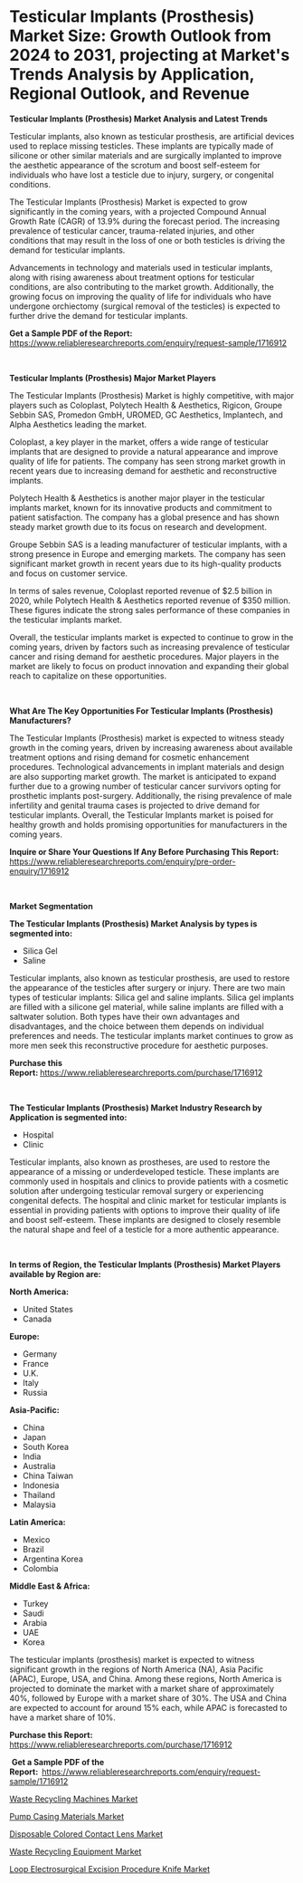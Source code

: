 <p><h1>Testicular Implants (Prosthesis) Market Size: Growth Outlook from 2024 to 2031, projecting at Market's Trends Analysis by Application, Regional Outlook, and Revenue</h1></p><p><strong>Testicular Implants (Prosthesis) Market Analysis and Latest Trends</strong></p>
<p><p>Testicular implants, also known as testicular prosthesis, are artificial devices used to replace missing testicles. These implants are typically made of silicone or other similar materials and are surgically implanted to improve the aesthetic appearance of the scrotum and boost self-esteem for individuals who have lost a testicle due to injury, surgery, or congenital conditions.</p><p>The Testicular Implants (Prosthesis) Market is expected to grow significantly in the coming years, with a projected Compound Annual Growth Rate (CAGR) of 13.9% during the forecast period. The increasing prevalence of testicular cancer, trauma-related injuries, and other conditions that may result in the loss of one or both testicles is driving the demand for testicular implants. </p><p>Advancements in technology and materials used in testicular implants, along with rising awareness about treatment options for testicular conditions, are also contributing to the market growth. Additionally, the growing focus on improving the quality of life for individuals who have undergone orchiectomy (surgical removal of the testicles) is expected to further drive the demand for testicular implants.</p></p>
<p><strong>Get a Sample PDF of the Report:&nbsp;</strong> <a href="https://www.reliableresearchreports.com/enquiry/request-sample/1716912">https://www.reliableresearchreports.com/enquiry/request-sample/1716912</a></p>
<p>&nbsp;</p>
<p><strong>Testicular Implants (Prosthesis) Major Market Players</strong></p>
<p><p>The Testicular Implants (Prosthesis) Market is highly competitive, with major players such as Coloplast, Polytech Health & Aesthetics, Rigicon, Groupe Sebbin SAS, Promedon GmbH, UROMED, GC Aesthetics, Implantech, and Alpha Aesthetics leading the market.</p><p>Coloplast, a key player in the market, offers a wide range of testicular implants that are designed to provide a natural appearance and improve quality of life for patients. The company has seen strong market growth in recent years due to increasing demand for aesthetic and reconstructive implants.</p><p>Polytech Health & Aesthetics is another major player in the testicular implants market, known for its innovative products and commitment to patient satisfaction. The company has a global presence and has shown steady market growth due to its focus on research and development.</p><p>Groupe Sebbin SAS is a leading manufacturer of testicular implants, with a strong presence in Europe and emerging markets. The company has seen significant market growth in recent years due to its high-quality products and focus on customer service.</p><p>In terms of sales revenue, Coloplast reported revenue of $2.5 billion in 2020, while Polytech Health & Aesthetics reported revenue of $350 million. These figures indicate the strong sales performance of these companies in the testicular implants market.</p><p>Overall, the testicular implants market is expected to continue to grow in the coming years, driven by factors such as increasing prevalence of testicular cancer and rising demand for aesthetic procedures. Major players in the market are likely to focus on product innovation and expanding their global reach to capitalize on these opportunities.</p></p>
<p>&nbsp;</p>
<p><strong>What Are The Key Opportunities For Testicular Implants (Prosthesis) Manufacturers?</strong></p>
<p><p>The Testicular Implants (Prosthesis) market is expected to witness steady growth in the coming years, driven by increasing awareness about available treatment options and rising demand for cosmetic enhancement procedures. Technological advancements in implant materials and design are also supporting market growth. The market is anticipated to expand further due to a growing number of testicular cancer survivors opting for prosthetic implants post-surgery. Additionally, the rising prevalence of male infertility and genital trauma cases is projected to drive demand for testicular implants. Overall, the Testicular Implants market is poised for healthy growth and holds promising opportunities for manufacturers in the coming years.</p></p>
<p><strong>Inquire or Share Your Questions If Any Before Purchasing This Report:</strong> <a href="https://www.reliableresearchreports.com/enquiry/pre-order-enquiry/1716912">https://www.reliableresearchreports.com/enquiry/pre-order-enquiry/1716912</a></p>
<p>&nbsp;</p>
<p><strong>Market Segmentation</strong></p>
<p><strong>The Testicular Implants (Prosthesis) Market Analysis by types is segmented into:</strong></p>
<p><ul><li>Silica Gel</li><li>Saline</li></ul></p>
<p><p>Testicular implants, also known as testicular prosthesis, are used to restore the appearance of the testicles after surgery or injury. There are two main types of testicular implants: Silica gel and saline implants. Silica gel implants are filled with a silicone gel material, while saline implants are filled with a saltwater solution. Both types have their own advantages and disadvantages, and the choice between them depends on individual preferences and needs. The testicular implants market continues to grow as more men seek this reconstructive procedure for aesthetic purposes.</p></p>
<p><strong>Purchase this Report:&nbsp;</strong><a href="https://www.reliableresearchreports.com/purchase/1716912">https://www.reliableresearchreports.com/purchase/1716912</a></p>
<p>&nbsp;</p>
<p><strong>The Testicular Implants (Prosthesis) Market Industry Research by Application is segmented into:</strong></p>
<p><ul><li>Hospital</li><li>Clinic</li></ul></p>
<p><p>Testicular implants, also known as prostheses, are used to restore the appearance of a missing or underdeveloped testicle. These implants are commonly used in hospitals and clinics to provide patients with a cosmetic solution after undergoing testicular removal surgery or experiencing congenital defects. The hospital and clinic market for testicular implants is essential in providing patients with options to improve their quality of life and boost self-esteem. These implants are designed to closely resemble the natural shape and feel of a testicle for a more authentic appearance.</p></p>
<p>&nbsp;</p>
<p><strong>In terms of Region, the Testicular Implants (Prosthesis) Market Players available by Region are:</strong></p>
<p>
    <p> <strong> North America: </strong>
        <ul>
            <li>United States</li>
            <li>Canada</li>
        </ul>
        </p> 
    <p> <strong> Europe: </strong>
        <ul>
            <li>Germany</li>
            <li>France</li>
            <li>U.K.</li>
            <li>Italy</li>
            <li>Russia</li>
        </ul>
        </p> 
    <p> <strong> Asia-Pacific: </strong>
        <ul>
            <li>China</li>
            <li>Japan</li>
            <li>South Korea</li>
            <li>India</li>
            <li>Australia</li>
            <li>China Taiwan</li>
            <li>Indonesia</li>
            <li>Thailand</li>
            <li>Malaysia</li>
        </ul>
        </p> 
    <p> <strong> Latin America: </strong>
        <ul>
            <li>Mexico</li>
            <li>Brazil</li>
            <li>Argentina Korea</li>
            <li>Colombia</li>
        </ul>
        </p> 
    <p> <strong> Middle East & Africa: </strong>
        <ul>
            <li>Turkey</li>
            <li>Saudi</li>
            <li>Arabia</li>
            <li>UAE</li>
            <li>Korea</li>
        </ul>
    </p>
    </p>
<p><p>The testicular implants (prosthesis) market is expected to witness significant growth in the regions of North America (NA), Asia Pacific (APAC), Europe, USA, and China. Among these regions, North America is projected to dominate the market with a market share of approximately 40%, followed by Europe with a market share of 30%. The USA and China are expected to account for around 15% each, while APAC is forecasted to have a market share of 10%.</p></p>
<p><strong>Purchase this Report: </strong><a href="https://www.reliableresearchreports.com/purchase/1716912">https://www.reliableresearchreports.com/purchase/1716912</a></p>
<p>&nbsp;<strong>Get a Sample PDF of the Report:&nbsp;&nbsp;</strong><a href="https://www.reliableresearchreports.com/enquiry/request-sample/1716912">https://www.reliableresearchreports.com/enquiry/request-sample/1716912</a></p>
<p><strong></strong></p>
<p><p><a href="https://github.com/angelajermaine/Market-Research-Report-List-2/blob/main/waste-recycling-machines-market.md">Waste Recycling Machines Market</a></p><p><a href="https://github.com/shotows/Market-Research-Report-List-1/blob/main/pump-casing-materials-market.md">Pump Casing Materials Market</a></p><p><a href="https://issuu.com/reportprime-2/docs/disposable-colored-contact-lens-market-size-2030.p">Disposable Colored Contact Lens Market</a></p><p><a href="https://github.com/beatblasta/Market-Research-Report-List-2/blob/main/waste-recycling-equipment-market.md">Waste Recycling Equipment Market</a></p><p><a href="https://issuu.com/reportprime-2/docs/loop-electrosurgical-excision-procedure-knife-mark">Loop Electrosurgical Excision Procedure Knife Market</a></p></p>